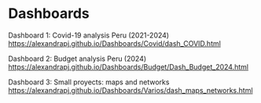 # Dashboards

Dashboard 1: Covid-19 analysis Peru (2021-2024) 
https://alexandrapj.github.io/Dashboards/Covid/dash_COVID.html

Dashboard 2: Budget analysis Peru (2024)
https://alexandrapj.github.io/Dashboards/Budget/Dash_Budget_2024.html

Dashboard 3: Small proyects: maps and networks 
https://alexandrapj.github.io/Dashboards/Varios/dash_maps_networks.html


